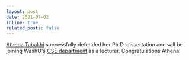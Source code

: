 ```yaml
---
layout: post
date: 2021-07-02
inline: true
related_posts: false
---
```


[Athena Tabakhi](https://sites.wustl.edu/amtabakhi/) successfully defended her Ph.D. dissertation and will be joining WashU's [CSE department](https://cse.wustl.edu/) as a lecturer. Congratulations Athena!